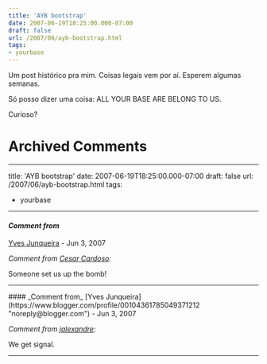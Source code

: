 ```yaml
---
title: 'AYB bootstrap'
date: 2007-06-19T18:25:00.000-07:00
draft: false
url: /2007/06/ayb-bootstrap.html
tags: 
- yourbase
---
```


Um post histórico pra mim. Coisas legais vem por aí. Esperem algumas semanas.  
  
Só posso dizer uma coisa: ALL YOUR BASE ARE BELONG TO US.  
  
Curioso?
# Archived Comments
---
title: 'AYB bootstrap'
date: 2007-06-19T18:25:00.000-07:00
draft: false
url: /2007/06/ayb-bootstrap.html
tags: 
- yourbase
---

#### _Comment from_
[Yves Junqueira](https://www.blogger.com/profile/00104361785049371212 "noreply@blogger.com") - <time datetime="2007-06-19T18:46:00.000-07:00">Jun 3, 2007</time>

_Comment from [Cesar Cardoso](http://fudeblog.zyakannazio.eti.br):_  
  
Someone set us up the bomb!
<hr />
#### _Comment from_
[Yves Junqueira](https://www.blogger.com/profile/00104361785049371212 "noreply@blogger.com") - <time datetime="2007-06-20T09:45:00.000-07:00">Jun 3, 2007</time>

_Comment from [jalexandre](http://www.midstorm.org/~jalexandre/blog):_  
  
We get signal.
<hr />
